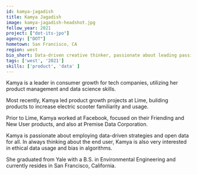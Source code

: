 ```yaml
---
id: kamya-jagadish
title: Kamya Jagadish
image: kamya-jagadish-headshot.jpg
fellow_year: 2021
project: ["dot-its-jpo"]
agency: ["DOT"]
hometown: San Francisco, CA
region: west
bio_short: Data-driven creative thinker, passionate about leading passionate teams.
tags: ['west', '2021']
skills: ['product', 'data' ]
---
```

Kamya is a leader in consumer growth for tech companies, utilizing her product management and data science skills. 

Most recently, Kamya led product growth projects at Lime, building products to increase electric scooter familiarity and usage.

Prior to Lime, Kamya worked at Facebook, focused on their Friending and New User products, and also at Premise Data Corporation. 

Kamya is passionate about employing data-driven strategies and open data for all. In always thinking about the end user, Kamya is also very interested in ethical data usage and bias in algorithms.

She graduated from Yale with a B.S. in Environmental Engineering and currently resides in San Francisco, California.
